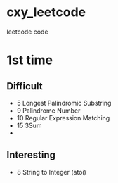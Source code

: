 # cxy_leetcode
leetcode code

1st time
===

Difficult
---
* 5	Longest Palindromic Substring
* 9 Palindrome Number
* 10 Regular Expression Matching
* 15 3Sum
* 
Interesting
---
* 8	String to Integer (atoi)
